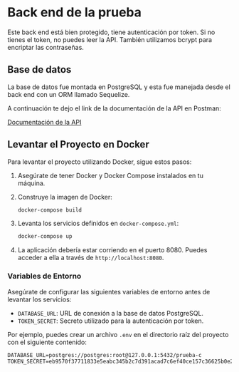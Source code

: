 # Back end de la prueba

Este back end está bien protegido, tiene autenticación por token. Si no tienes el token, no puedes leer la API. También utilizamos bcrypt para encriptar las contraseñas.

## Base de datos

La base de datos fue montada en PostgreSQL y esta fue manejada desde el back end con un ORM llamado Sequelize.

A continuación te dejo el link de la documentación de la API en Postman:

[Documentación de la API](https://documenter.getpostman.com/view/29261239/2sA3kYjfa6)

## Levantar el Proyecto en Docker

Para levantar el proyecto utilizando Docker, sigue estos pasos:

1. Asegúrate de tener Docker y Docker Compose instalados en tu máquina.
2. Construye la imagen de Docker:

    ```sh
    docker-compose build
    ```

3. Levanta los servicios definidos en `docker-compose.yml`:

    ```sh
    docker-compose up
    ```

4. La aplicación debería estar corriendo en el puerto 8080. Puedes acceder a ella a través de `http://localhost:8080`.

### Variables de Entorno

Asegúrate de configurar las siguientes variables de entorno antes de levantar los servicios:

- `DATABASE_URL`: URL de conexión a la base de datos PostgreSQL.
- `TOKEN_SECRET`: Secreto utilizado para la autenticación por token.

Por ejemplo, puedes crear un archivo `.env` en el directorio raíz del proyecto con el siguiente contenido:

```plaintext
DATABASE_URL=postgres://postgres:root@127.0.0.1:5432/prueba-c
TOKEN_SECRET=eb9570f37711833e5eabc345b2c7d391acad7c6ef40ce157c36625b0e2e137bbf3914beb94fa0252e567413f48a31363ba6a0c823effc13bbf7e0b59b95b82c3

